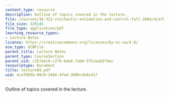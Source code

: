 ```yaml
---
content_type: resource
description: Outline of topics covered in the lecture.
file: /courses/16-322-stochastic-estimation-and-control-fall-2004/4cef665b09c034b64fed309bcde0c417_lecture09.pdf
file_size: 320145
file_type: application/pdf
learning_resource_types:
- Lecture Notes
license: https://creativecommons.org/licenses/by-nc-sa/4.0/
ocw_type: OCWFile
parent_title: Lecture Notes
parent_type: CourseSection
parent_uid: c357abc0-c276-b4e8-7ab0-5f5cbab5f9ec
resourcetype: Document
title: lecture09.pdf
uid: 4cef665b-09c0-34b6-4fed-309bcde0c417
---
```

Outline of topics covered in the lecture.